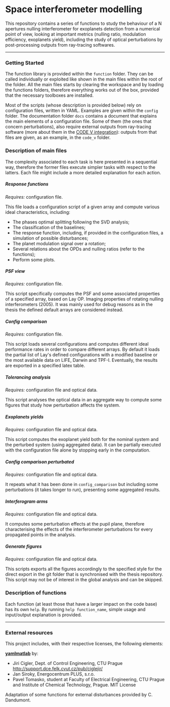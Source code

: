 # Space interferometer modelling

This repository contains a series of functions to study the behaviour of a N apertures nulling interferometer for exoplanets detection from a numerical point of view, looking at important metrics (nulling ratio, modulation efficiency, exoplanets yield), including the study of optical perturbations by post-processing outputs from ray-tracing softwares.

---

### Getting Started

The function library is provided within the `function` folder. They can be called individually or exploited like shown in the main files within the root of the folder. All the main files starts by clearing the workspace and by loading the functions folders, therefore everything works out of the box, provided that the necessary toolboxes are installed.

Most of the scripts (whose description is provided below) rely on configuration files, written in YAML. Examples are given within the `config` folder. The documentation folder `docs` contains a document that explains the main elements of a configuration file. Some of them (the ones that concern perturbations), also require external outputs from ray-tracing software (more about them in the [CODE V integration](docs/code_v_structure.md)): outputs from that files are given, as an example, in the `code_v` folder. 


### Description of main files

The complexity associated to each task is here presented in a sequential way, therefore the former files execute simpler tasks with respect to the latters. Each file might include a more detailed explanation for each action. 

##### Response functions
*Requires:* configuration file.

This file loads a configuration script of a given array and compute various ideal characteristics, including: 
- The phases optimal splitting following the SVD analysis;
- The classification of the baselines;
- The response function, including, if provided in the configuration files, a simulation of possible disturbances;
- The planet modulation signal over a rotation;
- Several relations about the OPDs and nulling ratios (refer to the functions);
- Perform some plots.

##### PSF view
*Requires:* configuration file.

This script specifically computes the PSF and some associated properties of a specified array, based on Lay OP. Imaging properties of rotating nulling interferometers (2005). It was mainly used for debug reasons as in the thesis the defined default arrays are considered instead. 

##### Config comparison
*Requires:* configuration file.

This script loads several configurations and computes different ideal performance rates in order to compare different arrays. By default it loads the partial list of Lay's defined configurations with a modified baseline or the most available data on LIFE, Darwin and TPF-I. Eventually, the results are exported in a specified latex table.

##### Tolerancing analysis
*Requires:* configuration file and optical data.

This script analyses the optical data in an aggregate way to compute some figures that study how perturbation affects the system.

##### Exoplanets yields
*Requires:* configuration file and optical data.

This script computes the exoplanet yield both for the nominal system and the perturbed system (using aggregated data). It can be partially executed with the configuration file alone by stopping early in the computation.

##### Config comparison perturbated
*Requires:* configuration file and optical data.

It repeats what it has been done in `config_comparison` but including some perturbations (it takes longer to run), presenting some aggregated results.

##### Interferogram arms
*Requires:* configuration file and optical data.

It computes some perturbation effects at the pupil plane, therefore characterising the effects of the interferometer perturbations for every propagated points in the analysis. 

##### Generate figures
*Requires:* configuration file and optical data.

This scripts exports all the figures accordingly to the specified style for the direct export in the git folder that is synchronised with the thesis repository. This script may not be of interest in the global analysis and can be skipped. 

### Description of functions

Each function (at least those that have a larger impact on the code base) has its own `help`. By running `help function_name`, simple usage and input/output explanation is provided. 

---

### External resources

This project includes, with their respective licenses, the following elements:

**[yamlmatlab](https://code.google.com/archive/p/yamlmatlab/)** by: 
- Jiri Cigler, Dept. of Control Engineering, CTU Prague http://support.dce.felk.cvut.cz/pub/ciglejir/
- Jan Siroky, Energocentrum PLUS, s.r.o.
- Pavel Tomasko, student at Faculty of Electrical Engineering, CTU Prague and Institute of Chemical Technology, Prague.
MIT License

Adaptation of some functions for external disturbances provided by C. Dandumont.

